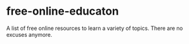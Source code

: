# free-online-educaton
A list of free online resources to learn a variety of topics. There are no excuses anymore.
